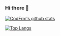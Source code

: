 ### Hi there 👋

[![CodFrm's github stats](https://github-readme-stats.vercel.app/api?username=CodFrm&show_icons=true)](https://github.com/CodFrm)

[![Top Langs](https://github-readme-stats.vercel.app/api/top-langs/?username=CodFrm&layout=compact)](https://github.com/CodFrm)
